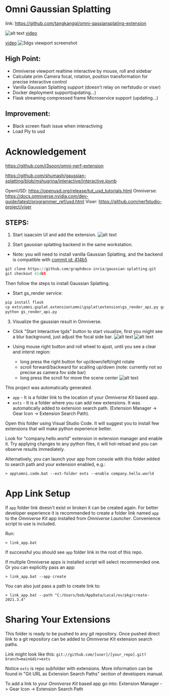 # Omni Gaussian Splatting


link: https://github.com/tangkangqi/omni-gassiansplating-extension

![alt text](extension-train.png)
[video](<2025-02-18 02-15-45.mkv>)

[video](<2025-02-18 10-24-23.mkv>)
![3dgs viewport screenshot](image.png)

## High Point:
- Omniverse viewport realtime interactive by mouse, roll and sidebar
- Calculate prim Camera focal, rotation, position transformation for precise interactive control
- Vanilla Gaussian Splatting support (doesn't relay on nerfstudio or viser)
- Docker deployment support(updating...)
- Flask streaming compressed frame Microservice support (updating...)

## Improvement:
- Black screen flash issue when interactiving
- Load Ply to usd

# Acknowledgement
https://github.com/j3soon/omni-nerf-extension

https://github.com/shumash/gaussian-splatting/blob/mshugrina/interactive/interactive.ipynb

OpenUSD: https://openusd.org/release/tut_usd_tutorials.html
Omniverse: https://docs.omniverse.nvidia.com/dev-guide/latest/programmer_ref/usd.html
Viser: https://github.com/nerfstudio-project/viser

## STEPS:
1. Start isaacsim UI and add the extension.
![alt text](image-1.png)

2. Start gaussian splatting backend in the same workstation. 
- Note: you will need to install vanilla Gaussian Splatting, and the backend is compatible with 
[commit id: 414b5](https://github.com/graphdeco-inria/gaussian-splatting/tree/414b553ef1d3032ea634b7b7a1d121173f36592c)
```python
git clone https://github.com/graphdeco-inria/gaussian-splatting.git
git checkout 414b5
```
Then follow the steps to install Gaussian Splatting.
- Start gs_render service:
```python
pip install flask
cp exts\omni.gsplat.extension\omni\gsplat\extension\gs_render_api.py gaussisan-splatting
python gs_render_api.py
```

3. Visualize the gaussian result in Omniverse.
- Click "Start Interactive tgds" button to start visualize, first you might see a blur background, just adjust the focal side bar.
![alt text](image-2.png)
![alt text](image-3.png)

- Using mouse right button and roll wheel to ajust, until you see a clear and interst region:
    - long press the right button for up/down/left/right rotate
    - scroll forward/backward for scalling up/down (note: currently not so precise as camera fov side bar)
    - long press the scroll for move the scene center
![alt text](image-4.png)

This project was automatically generated.

- `app` - It is a folder link to the location of your *Omniverse Kit* based app.
- `exts` - It is a folder where you can add new extensions. It was automatically added to extension search path. (Extension Manager -> Gear Icon -> Extension Search Path).

Open this folder using Visual Studio Code. It will suggest you to install few extensions that will make python experience better.

Look for "company.hello.world" extension in extension manager and enable it. Try applying changes to any python files, it will hot-reload and you can observe results immediately.

Alternatively, you can launch your app from console with this folder added to search path and your extension enabled, e.g.:

```
> app\omni.code.bat --ext-folder exts --enable company.hello.world
```

# App Link Setup

If `app` folder link doesn't exist or broken it can be created again. For better developer experience it is recommended to create a folder link named `app` to the *Omniverse Kit* app installed from *Omniverse Launcher*. Convenience script to use is included.

Run:

```
> link_app.bat
```

If successful you should see `app` folder link in the root of this repo.

If multiple Omniverse apps is installed script will select recommended one. Or you can explicitly pass an app:

```
> link_app.bat --app create
```

You can also just pass a path to create link to:

```
> link_app.bat --path "C:/Users/bob/AppData/Local/ov/pkg/create-2021.3.4"
```


# Sharing Your Extensions

This folder is ready to be pushed to any git repository. Once pushed direct link to a git repository can be added to *Omniverse Kit* extension search paths.

Link might look like this: `git://github.com/[user]/[your_repo].git?branch=main&dir=exts`

Notice `exts` is repo subfolder with extensions. More information can be found in "Git URL as Extension Search Paths" section of developers manual.

To add a link to your *Omniverse Kit* based app go into: Extension Manager -> Gear Icon -> Extension Search Path

